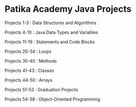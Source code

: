 # Patika Academy Java Projects

Projects 1-3   : Data Structures and Algorithms

Projects 4-10  : Java Data Types and Variables

Projects 11-19 : Statements and Code Blocks

Projects 20-34 : Loops

Projects 35-40 : Methods

Projects 41-43 : Classes

Projects 44-50 : Arrays

Projects 51-53 : Graduation Projects

Projects 54-58 : Object-Oriented Programming
